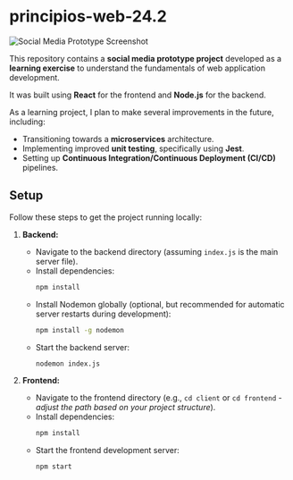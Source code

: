 # principios-web-24.2

![Social Media Prototype Screenshot](https://i.ibb.co/nMBpngDt/socialmedia.png)

This repository contains a **social media prototype project** developed as a **learning exercise** to understand the fundamentals of web application development.

It was built using **React** for the frontend and **Node.js** for the backend.

As a learning project, I plan to make several improvements in the future, including:
* Transitioning towards a **microservices** architecture.
* Implementing improved **unit testing**, specifically using **Jest**.
* Setting up **Continuous Integration/Continuous Deployment (CI/CD)** pipelines.

## Setup

Follow these steps to get the project running locally:

1.  **Backend:**
    * Navigate to the backend directory (assuming `index.js` is the main server file).
    * Install dependencies:
        ```bash
        npm install
        ```
    * Install Nodemon globally (optional, but recommended for automatic server restarts during development):
        ```bash
        npm install -g nodemon
        ```
    * Start the backend server:
        ```bash
        nodemon index.js
        ```

2.  **Frontend:**
    * Navigate to the frontend directory (e.g., `cd client` or `cd frontend` - *adjust the path based on your project structure*).
    * Install dependencies:
        ```bash
        npm install
        ```
    * Start the frontend development server:
        ```bash
        npm start
        ```
